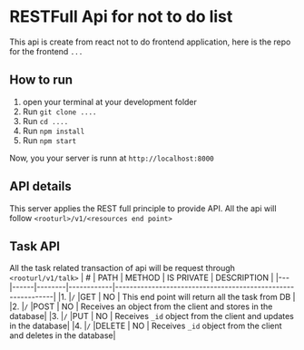 # RESTFull Api for not to do list

This api is create from react not to do frontend application, here is the repo for the frontend `...`

## How to run

1. open your terminal at your development folder
2. Run `git clone ....`
3. Run `cd ....`
4. Run `npm install`
5. Run `npm start`

Now, you your server is runn at `http://localhost:8000`

## API details

This server applies the REST full principle to provide API.
All the api will follow `<rooturl>/v1/<resources end point>`

## Task API

All the task related transaction of api will be request through `<rooturl/v1/talk>`
| # | PATH | METHOD | IS PRIVATE | DESCRIPTION |
|---|------|--------|------------|-------------------------------------------------------------|
|1. |`/` |GET | NO | This end point will return all the task from DB |
|2. |`/` |POST | NO | Receives an object from the client and stores in the database|
|3. |`/` |PUT | NO | Receives `_id` object from the client and updates in the database|
|4. |`/` |DELETE | NO | Receives `_id` object from the client and deletes in the database|
